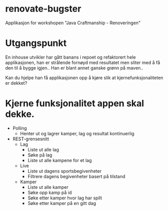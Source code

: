 # renovate-bugster
Applikasjon for workshopen "Java Craftmanship - Renoveringen"

# Utgangspunkt
En inhouse utvikler har gått banans i repoet og refaktorert hele applikasjonen,
han er strålende fornøyd med resultatet men sliter med å få den til å bygge igjen..
Han er blant annet ganske grønn på maven..

Kan du hjelpe han få applikasjonen opp å kjøre slik at kjernefunksjonaliteten er dekket?

# Kjerne funksjonalitet appen skal dekke.
- Polling
    - Henter ut og lagrer kamper, lag og resultat kontinuerlig
- REST-grensesnitt
    - Lag
        - Liste ut alle lag
        - Søke på lag
        - Liste ut alle kampene for et lag
    - Live
        - Liste ut dagens sportsbegivenheter
        - Filtrere dagens begivenheter basert på tilstand
    - Kamper
        - Liste ut alle kamper
        - Søke opp kamp på id
        - Søke etter kamper hvor lag har spilt
        - Søke etter kamper på en gitt dag
